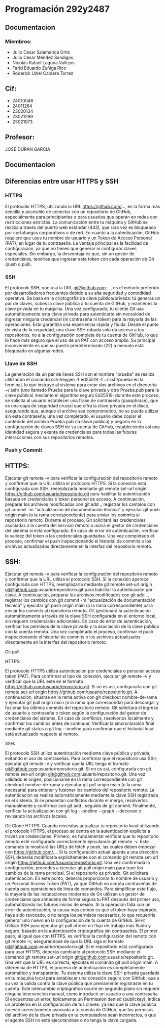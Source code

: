 # Programación 292y2487

## Documentacion



### Miembros:
- Julio Cesar Salamanca Ortiz
- Julio Cesar Méndez Sandigos
- Nicolás Rafael Laguna Vallejos
- Farid Eduardo Zuñiga Rico
- Roderick Uziel Caldera Torrez

## Cif:
- 24010046
- 24011264
- 23020134
- 23021299
- 23021073

## Profesor:
JOSE DURAN GARCIA


## Documentacion

## Diferencias entre usar HTTPS y SSH

### HTTPS
El protocolo HTTPS, utilizando la URL https://github.com/..., es la forma más sencilla y accesible de conectar con un repositorio de GitHub, especialmente para principiantes o para usuarios que operan en redes con restricciones estrictas. La comunicación entre tu máquina y GitHub se realiza a través del puerto web estándar (443), que rara vez es bloqueado por cortafuegos corporativos o de red. En cuanto a la autenticación, GitHub requiere que uses tu nombre de usuario y un Token de Acceso Personal (PAT), en lugar de tu contraseña. La ventaja principal es la facilidad de configuración, ya que no tienes que generar ni configurar claves especiales. Sin embargo, la desventaja es que, sin un gestor de credenciales, tendrías que ingresar este token con cada operación de Git (push o pull).

### SSH
El protocolo SSH, que usa la URL git@github.com:..., es el método preferido por desarrolladores frecuentes debido a su alta seguridad y comodidad operativa. Se basa en la criptografía de clave pública/privada: tú generas un par de claves, subes la clave pública a tu cuenta de GitHub, y mantienes la clave privada en tu máquina. Una vez configurado, tu cliente Git usa automáticamente esta clave privada para autenticarte sin necesidad de ingresar ninguna credencial (ni contraseña ni token) para la mayoría de las operaciones. Esto garantiza una experiencia rápida y fluida. Desde el punto de vista de la seguridad, una clave SSH robada solo da acceso a tus repositorios, no a la configuración completa de tu cuenta de GitHub, lo que lo hace más seguro que el uso de un PAT con acceso amplio. Su principal inconveniente es que su puerto predeterminado (22) a menudo está bloqueado en algunas redes.

### Llave de SSH
La generación de un par de llaves SSH con el nombre "prueba" se realiza utilizando el comando ssh-keygen -t ed25519 -f ~/.ssh/prueba en la terminal, lo que instruye al sistema para crear dos archivos en el directorio ~/.ssh/ (uno llamado Prueba para la clave privada y otro Prueba.pub para la clave pública) mediante el algoritmo seguro Ed25519; durante este proceso, se solicita al usuario establecer una frase de contraseña (passphrase), que es una capa de seguridad crucial que cifra la clave privada en el disco, asegurando que, aunque el archivo sea comprometido, no se pueda utilizar sin esta contraseña; una vez completado, el usuario debe copiar el contenido del archivo Prueba.pub (la clave pública) y pegarlo en la configuración de claves SSH de su cuenta de GitHub, estableciendo así una identidad segura y exenta de credenciales para todas las futuras interacciones con sus repositorios remotos.


### Push y Commit

## HTTPS:

Ejecutar git remote -v para verificar la configuración del repositorio remoto y confirmar que la URL utiliza el protocolo HTTPS. Si la conexión está configurada con SSH, reemplazarla mediante git remote set-url origin https://github.com/usuario/repositorio.git para habilitar la autenticación basada en credenciales o token personal de acceso. A continuación, preparar los archivos modificados con git add ., registrar los cambios con git commit -m "actualización de documentación técnica" y ejecutar git push origin main (o la rama correspondiente) para enviar los commits al repositorio remoto. Durante el proceso, Git solicitará las credenciales asociadas a la cuenta del servicio remoto o usará el gestor de credenciales del sistema si está configurado. En caso de error de autenticación, verificar la validez del token o las credenciales guardadas. Una vez completado el proceso, confirmar el push inspeccionando el historial de commits o los archivos actualizados directamente en la interfaz del repositorio remoto.




## SSH:

Ejecutar  git remote -v para verificar la configuración del repositorio remoto y confirmar que la URL utiliza el protocolo SSH. Si la conexión aparece configurada con HTTPS, reemplazarla mediante git remote set-url origin git@github.com:usuario/repositorio.git para habilitar la autenticación por clave. A continuación, preparar los archivos modificados con git add . , registrar los cambios con git commit -m "actualización de documentación técnica" y ejecutar git push origin main (o la rama correspondiente) para enviar los commits al repositorio remoto. Git gestionará la autenticación automáticamente a través de la clave SSH configurada en el entorno local, sin requerir credenciales adicionales. En caso de error de autenticación, verificar los permisos de la clave privada y la asociación de la clave pública con la cuenta remota. Una vez completado el proceso, confirmar el push inspeccionando el historial de commits o los archivos actualizados directamente en la interfaz del repositorio remoto.


Git pull


HTTPS:

El protocolo HTTPS utiliza autenticación por credenciales o personal access token (PAT). Para confirmar el tipo de conexión, ejecutar git remote -v y verificar que la URL esté en el formato https://github.com/usuario/repositorio.git. Si no es así, configurarla con git remote set-url origin https://github.com/usuario/repositorio.git. A continuación, situarse en la rama activa con git checkout nombre-de-rama y ejecutar git pull origin main (o la rama que corresponda) para descargar y fusionar los últimos commits del repositorio remoto. Git solicitará el ingreso de usuario y contraseña o token según la configuración del gestor de credenciales del sistema. En caso de conflictos, resolverlos localmente y confirmar los cambios antes de continuar. Verificar la sincronización final mediante git status o git log --oneline para confirmar que el historial local está actualizado respecto al remoto.

SSH:

El protocolo SSH utiliza autenticación mediante clave pública y privada, evitando el uso de contraseñas. Para confirmar que el repositorio usa SSH, ejecutar git remote -v y verificar que la URL tenga el formato git@github.com:usuario/repositorio.git. Si no es así, configurarla con git remote set-url origin git@github.com:usuario/repositorio.git. Una vez validado el origen, posicionarse en la rama correspondiente con git checkout nombre-de-rama y ejecutar git pull origin main (o la rama necesaria) para obtener y fusionar los cambios del repositorio remoto. La autenticación se realiza automáticamente mediante la clave SSH registrada en el sistema. Si se presentan conflictos durante el merge, resolverlos manualmente y confirmar con git add . seguido de git commit. Finalmente, verificar la actualización con git log --oneline --graph --decorate o revisando los archivos locales.

Git Clone
HTTPS:
Cuando necesitas actualizar tu repositorio local utilizando el protocolo HTTPS, el proceso se centra en la autenticación explícita a través de credenciales. Primero, es fundamental verificar que tu repositorio remoto esté configurado correctamente ejecutando git remote -v. Este comando te mostrará las URLs de fetch y push, las cuales deben empezar con https://github.com/.... Si la configuración actual apunta a una dirección SSH, deberás modificarla explícitamente con el comando git remote set-url origin https://github.com/usuario/repositorio.git. Una vez confirmada la configuración, procedes a ejecutar git pull origin main para traer los cambios de la rama principal. Si el repositorio es privado, Git solicitará autenticación. En este punto, deberás proporcionar tu nombre de usuario y un Personal Access Token (PAT), ya que GitHub no acepta contraseñas de cuenta para operaciones de línea de comandos. Para simplificar este flujo, la mayoría de las instalaciones modernas de Git utilizan un gestor de credenciales que almacena de forma segura tu PAT después del primer uso, automatizando los futuros inicios de sesión. Si la operación falla con un error de autenticación, la causa más común es que el token haya expirado, haya sido revocado, o no tenga los permisos necesarios, lo que requeriría generar uno nuevo en la configuración de tu cuenta de GitHub.
SHH:
Utilizar SSH para ejecutar git pull ofrece un flujo de trabajo más fluido y seguro, basado en la autenticación criptográfica sin contraseñas. El primer paso, al igual que con HTTPS, es verificar la configuración del remoto con git remote -v, asegurándose de que la URL siga el formato git@github.com:usuario/repositorio.git. Si el repositorio está configurado para usar HTTPS, deberás cambiarlo al protocolo SSH mediante el comando git remote set-url origin git@github.com:usuario/repositorio.git. Una vez que la URL es correcta, ejecutas el comando git pull origin main. A diferencia de HTTPS, el proceso de autenticación es completamente automático y transparente. Tu sistema utiliza la clave SSH privada guardada en tu máquina local para establecer una conexión segura con GitHub, que a su vez la valida contra la clave pública que previamente registraste en tu cuenta. Este intercambio criptográfico ocurre en segundo plano sin requerir ninguna intervención manual, como introducir un usuario o una contraseña. Si encuentras un error, típicamente un Permission denied (publickey), indica un problema en la configuración de tus claves: ya sea que la clave pública no esté correctamente asociada a tu cuenta de GitHub, que los permisos del archivo de la clave privada en tu computadora sean incorrectos, o que el agente SSH no esté ejecutándose o no tenga la clave cargada.
